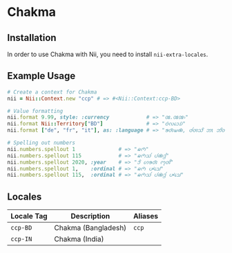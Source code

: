 <!-- This file has been generated. Source: languages/_template.md.erb -->

# Chakma

## Installation

In order to use Chakma with Nii, you need to install `nii-extra-locales`.

## Example Usage

``` ruby
# Create a context for Chakma
nii = Nii::Context.new "ccp" # => #<Nii::Context:ccp-BD>

# Value formatting
nii.format 9.99, style: :currency            # => "𑄿.𑄿𑄿৳"
nii.format Nii::Territory["BD"]              # => "𑄝𑄁𑄣𑄘𑄬𑄌𑄴"
nii.format ["de", "fr", "it"], as: :language # => "𑄎𑄢𑄴𑄟𑄚𑄴, 𑄜𑄧𑄢𑄥𑄨 𑄃𑄳𑄃 𑄃𑄨𑄖𑄣𑄩𑄠𑄧"

# Spelling out numbers
nii.numbers.spellout 1              # => "𑄆𑄇𑄴"
nii.numbers.spellout 115            # => "𑄆𑄇𑄴𑄥𑄧 𑄛𑄧𑄚𑄴𑄘𑄳𑄢𑄧"
nii.numbers.spellout 2020, :year    # => "𑄘𑄨 𑄦𑄎𑄢𑄴 𑄇𑄪𑄢𑄨"
nii.numbers.spellout 1,    :ordinal # => "𑄆𑄇𑄴 𑄛𑄳𑄆𑄘𑄳𑄠𑄬"
nii.numbers.spellout 115,  :ordinal # => "𑄆𑄇𑄴𑄥𑄧 𑄛𑄧𑄚𑄴𑄘𑄳𑄢𑄧 𑄛𑄳𑄆𑄘𑄳𑄠𑄬"
```


## Locales

<table>
  <thead>
    <tr>
      <th>Locale Tag</th>
      <th>Description</th>
      <th>Aliases</th>
    </tr>
  </thead>
  <tbody>
    <tr>
      <td><code>ccp-BD</code></td>
      <td>Chakma (Bangladesh)</td>
      <td><code>ccp</code></td>
    </tr>
    <tr>
      <td><code>ccp-IN</code></td>
      <td>Chakma (India)</td>
      <td></td>
    </tr>
  </tbody>
</table>

